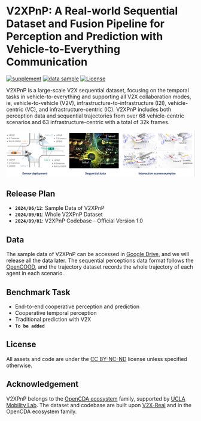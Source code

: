 [//]: # ([![PWC]&#40;https://img.shields.io/endpoint.svg?url=https://paperswithcode.com/badge/v2x-vit-vehicle-to-everything-cooperative/3d-object-detection-on-v2xset&#41;]&#40;https://paperswithcode.com/sota/3d-object-detection-on-v2xset?p=v2x-vit-vehicle-to-everything-cooperative&#41;)

# V2XPnP: A Real-world Sequential Dataset and Fusion Pipeline for Perception and Prediction with Vehicle-to-Everything Communication

[//]: # ([![paper]&#40;https://img.shields.io/badge/arXiv-Paper-<COLOR>.svg&#41;]&#40;https://arxiv.org/abs/2203.10638&#41;)
[![supplement](https://img.shields.io/badge/Supplementary-Material-blue)]()
[![data sample](https://img.shields.io/badge/Dataset-Sample-<COLOR>.svg)](https://drive.google.com/drive/folders/1ZjVW-OKu-afIoiqfQJgFYwHOWzWE8_e8?usp=sharing)
[![License](https://img.shields.io/badge/License-CC_BY_NC_ND_4.0-F9D371)](https://creativecommons.org/licenses/by-nc-nd/4.0/)


V2XPnP is a large-scale V2X sequential dataset, focusing on the temporal tasks in vehicle-to-everything and supporting all V2X collaboration modes, ie, vehicle-to-vehicle (V2V), infrastructure-to-infrastructure (I2I), vehicle-centric (VC), and infrastructure-centric (IC). V2XPnP includes both perception data and sequential trajectories from over 68 vehicle-centric scenarios and 63 infrastructure-centric with a total of 32k frames.


![teaser](images/V2XPnP_github.png)

## Release Plan
- **`2024/06/12`**: Sample Data of V2XPnP 
- **`2024/09/01`**: Whole V2XPnP Dataset
- **`2024/09/01`**: V2XPnP Codebase - Official Version 1.0


## Data
The sample data of V2XPnP can be accessed in [Google Drive](https://drive.google.com/drive/folders/1ZjVW-OKu-afIoiqfQJgFYwHOWzWE8_e8?usp=sharing), and we will release all the data later. The sequential perceptions data format follows the [OpenCOOD](https://opencood.readthedocs.io/en/latest/md_files/data_annotation_tutorial.html), and the trajectory dataset records the whole trajectory of each agent in each scenario.


## Benchmark Task
- End-to-end cooperative perception and prediction
- Cooperative temporal perception
- Traditional prediction with V2X
- **`To be added`**

## License
All assets and code are under the [CC BY-NC-ND](https://creativecommons.org/licenses/by-nc-nd/4.0/) license unless specified otherwise.

## Acknowledgement
V2XPnP belongs to the [OpenCDA ecosystem](https://arxiv.org/abs/2301.07325) family, supported by [UCLA Mobility Lab](https://mobility-lab.seas.ucla.edu/). The dataset and codebase are built upon [V2X-Real](https://arxiv.org/abs/2403.16034) and   in the OpenCDA ecosystem family.
